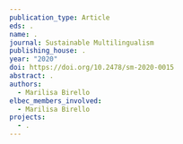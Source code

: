 ```yaml
---
publication_type: Article
eds: .
name: .
journal: Sustainable Multilingualism
publishing_house: .
year: "2020"
doi: https://doi.org/10.2478/sm-2020-0015
abstract: .
authors:
  - Marilisa Birello
elbec_members_involved:
  - Marilisa Birello
projects:
  - .
---
```

